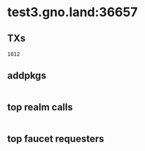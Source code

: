 # test3.gno.land:36657

## TXs
```
1812
```

## addpkgs
```
```

## top realm calls
```
```

## top faucet requesters
```
```

